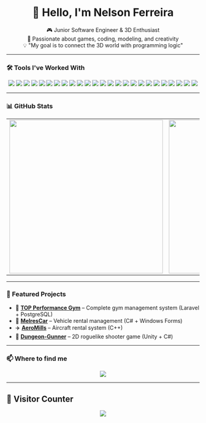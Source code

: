 <h1 align="center">👋 Hello, I'm Nelson Ferreira</h1>

<p align="center">
🎮 Junior Software Engineer & 3D Enthusiast<br>
🧱 Passionate about games, coding, modeling, and creativity<br>
💡 "My goal is to connect the 3D world with programming logic"
</p>

---

### 🛠 Tools I've Worked With

<p align="center">
  <!-- Linguagens -->
  <img src="https://img.shields.io/badge/-C%23-239120?style=for-the-badge&logo=csharp&logoColor=white" />
  <img src="https://img.shields.io/badge/-C++-00599C?style=for-the-badge&logo=c%2B%2B&logoColor=white" />
  <img src="https://img.shields.io/badge/-PHP-777BB4?style=for-the-badge&logo=php&logoColor=white" />
  <img src="https://img.shields.io/badge/-JavaScript-F7DF1E?style=for-the-badge&logo=javascript&logoColor=black" />
  <img src="https://img.shields.io/badge/-HTML5-E34F26?style=for-the-badge&logo=html5&logoColor=white" />
  <img src="https://img.shields.io/badge/-CSS3-1572B6?style=for-the-badge&logo=css3&logoColor=white" />

  <!-- Frameworks e libs -->
  <img src="https://img.shields.io/badge/-Laravel-F55247?style=for-the-badge&logo=laravel&logoColor=white" />
  <img src="https://img.shields.io/badge/-Angular-DD0031?style=for-the-badge&logo=angular&logoColor=white" />
  <img src="https://img.shields.io/badge/-ASP.NET-5C2D91?style=for-the-badge&logo=dotnet&logoColor=white" />
  <img src="https://img.shields.io/badge/-.NET_Core-512BD4?style=for-the-badge&logo=dotnet&logoColor=white" />
  <img src="https://img.shields.io/badge/-Tailwind_CSS-06B6D4?style=for-the-badge&logo=tailwindcss&logoColor=white" />
  <img src="https://img.shields.io/badge/-Bootstrap-7952B3?style=for-the-badge&logo=bootstrap&logoColor=white" />

  <!-- Bases de Dados -->
  <img src="https://img.shields.io/badge/-PostgreSQL-336791?style=for-the-badge&logo=postgresql&logoColor=white" />
  <img src="https://img.shields.io/badge/-MySQL-4479A1?style=for-the-badge&logo=mysql&logoColor=white" />
  <img src="https://img.shields.io/badge/-SQL_Server-CC2927?style=for-the-badge&logo=microsoftsqlserver&logoColor=white" />

  <!-- Outros -->
  <img src="https://img.shields.io/badge/-Git-F05032?style=for-the-badge&logo=git&logoColor=white" />
  <img src="https://img.shields.io/badge/-Postman-FF6C37?style=for-the-badge&logo=postman&logoColor=white" />
  <img src="https://img.shields.io/badge/-Linux-FCC624?style=for-the-badge&logo=linux&logoColor=black" />
  <img src="https://img.shields.io/badge/-AWS-232F3E?style=for-the-badge&logo=amazonaws&logoColor=white" />

  <!-- 3D -->
  <img src="https://img.shields.io/badge/-3ds%20Max-003A60?style=for-the-badge&logo=autodesk&logoColor=white" />
  <img src="https://img.shields.io/badge/-Blender-F5792A?style=for-the-badge&logo=blender&logoColor=white" />
  <img src="https://img.shields.io/badge/-Adobe_Photoshop-31A8FF?style=for-the-badge&logo=adobephotoshop&logoColor=white" />
  <img src="https://img.shields.io/badge/-Adobe_Illustrator-FF9A00?style=for-the-badge&logo=adobeillustrator&logoColor=white" />
  <img src="https://img.shields.io/badge/-Adobe_Premiere_Pro-9999FF?style=for-the-badge&logo=adobepremierepro&logoColor=white" />
  <img src="https://img.shields.io/badge/-Adobe_Dreamweaver-72D0A9?style=for-the-badge&logo=adobedreamweaver&logoColor=white" />
</p>



---

### 📊 GitHub Stats

<table align="center">
  <tr>
    <td align="center">
      <img src="https://github-profile-summary-cards.vercel.app/api/cards/stats?username=NelsonFerreira23&theme=tokyonight" width="400"/>
    </td>
    <td align="center">
      <img src="https://github-profile-summary-cards.vercel.app/api/cards/repos-per-language?username=NelsonFerreira23&theme=tokyonight" width="400"/>
    </td>
  </tr>
</table>

---

### 🧠 Featured Projects

- 🎯 [**TOP Performance Gym**](https://topperformancerehab.pt) – Complete gym management system (Laravel + PostgreSQL)
- 🚗 [**MelresCar**](https://github.com/NelsonFerreira23/MelresCar-master) – Vehicle rental management (C# + Windows Forms)
- ✈️ [**AeroMills**](https://github.com/NelsonFerreira23/AeroMills-main) – Aircraft rental system (C++)
- 🔫 [**Dungeon-Gunner**](https://github.com/NelsonFerreira23/Dungeon-Gunner) – 2D roguelike shooter game (Unity + C#)

---

### 📫 Where to find me

<p align="center">
  <a href="https://www.linkedin.com/in/nelson-ferreira-20b3a6235/" target="_blank">
    <img src="https://img.shields.io/badge/-LinkedIn-0077B5?style=for-the-badge&logo=linkedin&logoColor=white" />
  </a>
</p>

---

## 👣 Visitor Counter

<p align="center">
  <img src="https://profile-counter.glitch.me/NelsonFerreira23/count.svg" />
</p>
